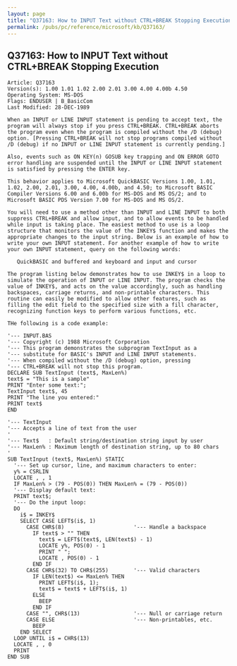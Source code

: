 ```yaml
---
layout: page
title: "Q37163: How to INPUT Text without CTRL+BREAK Stopping Execution"
permalink: /pubs/pc/reference/microsoft/kb/Q37163/
---
```


## Q37163: How to INPUT Text without CTRL+BREAK Stopping Execution

	Article: Q37163
	Version(s): 1.00 1.01 1.02 2.00 2.01 3.00 4.00 4.00b 4.50
	Operating System: MS-DOS
	Flags: ENDUSER | B_BasicCom
	Last Modified: 28-DEC-1989
	
	When an INPUT or LINE INPUT statement is pending to accept text, the
	program will always stop if you press CTRL+BREAK. CTRL+BREAK aborts
	the program even when the program is compiled without the /D (debug)
	option. [Pressing CTRL+BREAK will not stop programs compiled without
	/D (debug) if no INPUT or LINE INPUT statement is currently pending.]
	
	Also, events such as ON KEY(n) GOSUB key trapping and ON ERROR GOTO
	error handling are suspended until the INPUT or LINE INPUT statement
	is satisfied by pressing the ENTER key.
	
	This behavior applies to Microsoft QuickBASIC Versions 1.00, 1.01,
	1.02, 2.00, 2.01, 3.00, 4.00, 4.00b, and 4.50; to Microsoft BASIC
	Compiler Versions 6.00 and 6.00b for MS-DOS and MS OS/2; and to
	Microsoft BASIC PDS Version 7.00 for MS-DOS and MS OS/2.
	
	You will need to use a method other than INPUT and LINE INPUT to both
	suppress CTRL+BREAK and allow input, and to allow events to be handled
	while input is taking place. The easiest method to use is a loop
	structure that monitors the value of the INKEY$ function and makes the
	appropriate changes to the input string. Below is an example of how to
	write your own INPUT statement. For another example of how to write
	your own INPUT statement, query on the following words:
	
	   QuickBASIC and buffered and keyboard and input and cursor
	
	The program listing below demonstrates how to use INKEY$ in a loop to
	simulate the operation of INPUT or LINE INPUT. The program checks the
	value of INKEY$, and acts on the value accordingly, such as handling
	backspaces, carriage returns, and non-printable characters. This
	routine can easily be modified to allow other features, such as
	filling the edit field to the specified size with a fill character,
	recognizing function keys to perform various functions, etc.
	
	THe following is a code example:
	
	'--- INPUT.BAS
	'--- Copyright (c) 1988 Microsoft Corporation
	'--- This program demonstrates the subprogram TextInput as a
	'--- substitute for BASIC's INPUT and LINE INPUT statements.
	'--- When compiled without the /D (debug) option, pressing
	'--- CTRL+BREAK will not stop this program.
	DECLARE SUB TextInput (text$, MaxLen%)
	text$ = "This is a sample"
	PRINT "Enter some text:";
	TextInput text$, 45
	PRINT "The line you entered:"
	PRINT text$
	END
	
	'--- TextInput
	'--- Accepts a line of text from the user
	'
	'--- Text$   : Default string/destination string input by user
	'--- MaxLen% : Maximum length of destination string, up to 80 chars
	'
	SUB TextInput (text$, MaxLen%) STATIC
	  '--- Set up cursor, line, and maximum characters to enter:
	  y% = CSRLIN
	  LOCATE , , 1
	  IF MaxLen% > (79 - POS(0)) THEN MaxLen% = (79 - POS(0))
	  '--- Display default text:
	  PRINT text$;
	  '--- Do the input loop:
	  DO
	    i$ = INKEY$
	    SELECT CASE LEFT$(i$, 1)
	      CASE CHR$(8)                      '--- Handle a backspace
	        IF text$ > "" THEN
	          text$ = LEFT$(text$, LEN(text$) - 1)
	          LOCATE y%, POS(0) - 1
	          PRINT " ";
	          LOCATE , POS(0) - 1
	        END IF
	      CASE CHR$(32) TO CHR$(255)        '--- Valid characters
	        IF LEN(text$) <= MaxLen% THEN
	          PRINT LEFT$(i$, 1);
	          text$ = text$ + LEFT$(i$, 1)
	        ELSE
	          BEEP
	        END IF
	      CASE "", CHR$(13)                 '--- Null or carriage return
	      CASE ELSE                         '--- Non-printables, etc.
	        BEEP
	    END SELECT
	  LOOP UNTIL i$ = CHR$(13)
	  LOCATE , , 0
	  PRINT
	END SUB
